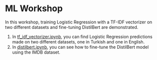 # ML Workshop #
In this workshop, training Logistic Regression with a TF-IDF vectorizer on two different datasets and fine-tuning DistilBert are demonstrated.

1. In [tf_idf_vectorizer.ipynb](https://github.com/berkedilekoglu/ml_course_workshop/blob/main/tf_idf_vectorizer.ipynb), you can find Logistic Regression predictions made on two different datasets, one in Turkish and one in English.
2. In [distilbert.ipynb](https://github.com/berkedilekoglu/ml_course_workshop/blob/main/distilbert.ipynb), you can see how to fine-tune the DistilBert model using the IMDB dataset.